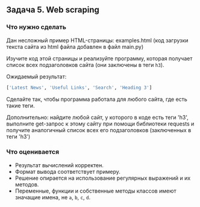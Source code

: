 ## Задача 5. Web scraping
### Что нужно сделать
Дан несложный пример HTML-страницы: examples.html
(код загрузки текста сайта из html файла добавлен в файл main.py)

Изучите код этой страницы и реализуйте программу, которая получает список всех подзаголовков сайта (они заключены в теги `h3`).

Ожидаемый результат:
```python
['Latest News', 'Useful Links', 'Search', 'Heading 3']
```
Сделайте так, чтобы программа работала для любого сайта, где есть такие теги.

Дополнительно:
найдите любой сайт, у которого в коде есть теги 'h3', выполните get-запрос к этому сайту при помощи библиотеки requests и получите аналогичный список всех его подзаголовков (заключенных в теги 'h3')


### Что оценивается
- Результат вычислений корректен.
- Формат вывода соответствует примеру.
- Решение опирается на использование регулярных выражений и их методов.
- Переменные, функции и собственные методы классов имеют значащие имена, не `a`, `b`, `c`, `d`.
